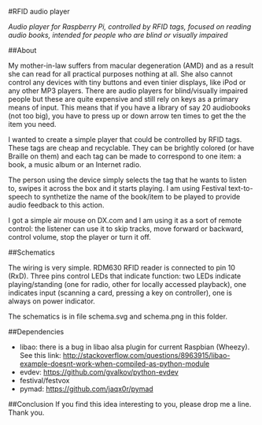 #RFID audio player

*Audio player for Raspberry Pi, controlled by RFID tags, focused on reading audio books, intended for people who are blind or visually impaired*

##About

My mother-in-law suffers from macular degeneration (AMD) and as a result she can read for all practical purposes nothing at all. She also cannot control any devices with tiny buttons and even tinier displays, like iPod or any other MP3 players. There are audio players for blind/visually impaired people but these are quite expensive and still rely on keys as a primary means of input. This means that if you have a library of say 20 audiobooks (not too big), you have to press up or down arrow ten times to get the the item you need.

I wanted to create a simple player that could be controlled by RFID tags. These tags are cheap and recyclable. They can be brightly colored (or have Braille on them) and each tag can be made to correspond to one item: a book, a music album or an Internet radio.

The person using the device simply selects the tag that he wants to listen to, swipes it across the box and it starts playing. I am using Festival text-to-speech to synthetize the name of the book/item to be played to provide audio feedback to this action.

I got a simple air mouse on DX.com and I am using it as a sort of remote control: the listener can use it to skip tracks, move forward or backward, control volume, stop the player or turn it off.

##Schematics

The wiring is very simple. RDM630 RFID reader is connected to pin 10 (RxD). Three pins control LEDs that indicate function: two LEDs indicate playing/standing (one for radio, other for locally accessed playback), one indicates input (scanning a card, pressing a key on controller), one is always on power indicator.

The schematics is in file schema.svg and schema.png in this folder.

##Dependencies

* libao: there is a bug in libao alsa plugin for current Raspbian (Wheezy). See this link: http://stackoverflow.com/questions/8963915/libao-example-doesnt-work-when-compiled-as-python-module
* evdev: https://github.com/gvalkov/python-evdev
* festival/festvox
* pymad: https://github.com/jaqx0r/pymad

##Conclusion
If you find this idea interesting to you, please drop me a line. Thank you.
